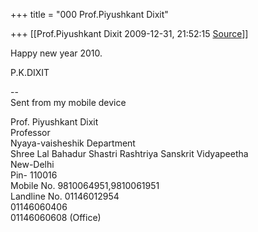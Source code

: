 +++
title = "000 Prof.Piyushkant Dixit"

+++
[[Prof.Piyushkant Dixit	2009-12-31, 21:52:15 [Source](https://groups.google.com/g/bvparishat/c/QhYAemBiijU)]]



Happy new year 2010.

P.K.DIXIT

--  
Sent from my mobile device

Prof. Piyushkant Dixit  
Professor  
Nyaya-vaisheshik Department  
Shree Lal Bahadur Shastri Rashtriya Sanskrit Vidyapeetha  
New-Delhi  
Pin- 110016  
Mobile No. 9810064951,9810061951  
Landline No. 01146012954  
01146060406  
01146060608 (Office)  

